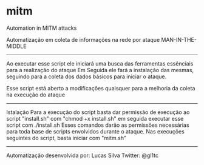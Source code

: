 # mitm
 Automation in MITM attacks
 
Automatização em coleta de informações na rede por ataque MAN-IN-THE-MIDDLE

-------------------------------------------------------------------------------------------------------------
 
 Ao executar esse script ele iniciará uma busca das ferramentas essênciais
para a realização do ataque
 Em Seguida ele fará a instalação das mesmas, seguindo para a coleta dos dados
básicos para iniciar o ataque.

Esse script está aberto a modificações quaisquer para a melhoria da coleta na execução do ataque

-------------------------------------------------------------------------------------------------------------

Istalação
 Para a execução do script basta dar permissão de execução ao script "install.sh" com "chmod +x install.sh"
em seguida executar esse script com ./install.sh
 Esses comandos darão as permissões necessárias para toda base de scripts envolvidos durante o ataque.
Nas execuções seguintes do script, basta iniciar com "mitm.sh"

-------------------------------------------------------------------------------------------------------------

Automatização desenvolvida por: Lucas Silva
Twitter: @gl1tc
